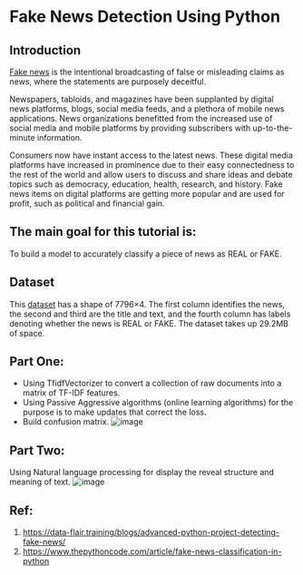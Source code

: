 # Fake News Detection Using Python
## Introduction
[Fake news](https://en.wikipedia.org/wiki/Fake_news) is the intentional broadcasting of false or misleading claims as news, where the statements are purposely deceitful.

Newspapers, tabloids, and magazines have been supplanted by digital news platforms, blogs, social media feeds, and a plethora of mobile news applications. News organizations benefitted from the increased use of social media and mobile platforms by providing subscribers with up-to-the-minute information.

Consumers now have instant access to the latest news. These digital media platforms have increased in prominence due to their easy connectedness to the rest of the world and allow users to discuss and share ideas and debate topics such as democracy, education, health, research, and history. Fake news items on digital platforms are getting more popular and are used for profit, such as political and financial gain.

## The main goal for this tutorial is:

To build a model to accurately classify a piece of news as REAL or FAKE.

## Dataset
This [dataset](https://drive.google.com/file/d/1er9NJTLUA3qnRuyhfzuN0XUsoIC4a-_q/view) has a shape of 7796×4. The first column identifies the news, the second and third are the title and text, and the fourth column has labels denoting whether the news is REAL or FAKE. The dataset takes up 29.2MB of space.

## Part One:
- Using TfidfVectorizer to convert a collection of raw documents into a matrix of TF-IDF features.
- Using Passive Aggressive algorithms (online learning algorithms) for the purpose is to make updates that correct the loss.
- Build confusion matrix.
![image]()

## Part Two:
Using Natural language processing for display the reveal structure and meaning of text.
![image]()


## Ref:
1. https://data-flair.training/blogs/advanced-python-project-detecting-fake-news/
2. https://www.thepythoncode.com/article/fake-news-classification-in-python   
